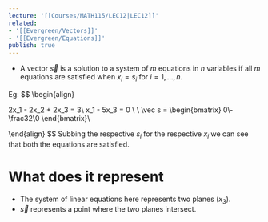 ```yaml
---
lecture: '[[Courses/MATH115/LEC12|LEC12]]'
related:
- '[[Evergreen/Vectors]]'
- '[[Evergreen/Equations]]'
publish: true
---
```


- A vector $\vec s$ is a solution to a system of $m$ equations in $n$ variables if all $m$ equations are satisfied when $x_i = s_i$ for $i = 1, ..., n$.

Eg:
$$
\begin{align}

2x_1 - 2x_2 + 2x_3 = 3\\
x_1 - 5x_3 = 0
\\
\\
\vec s = \begin{bmatrix}
0\\-\frac32\\0
\end{bmatrix}\\

\end{align}
$$
Subbing the respective $s_i$ for the respective $x_i$ we can see that both the equations are satisfied.

# What does it represent
- The system of linear equations here represents two planes ($x_3$).
- $\vec s$ represents a point where the two planes intersect.